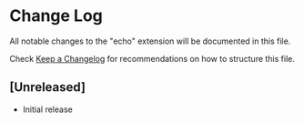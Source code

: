 # Change Log

All notable changes to the "echo" extension will be documented in this file.

Check [Keep a Changelog](http://keepachangelog.com/) for recommendations on how to structure this file.

## [Unreleased]

- Initial release
